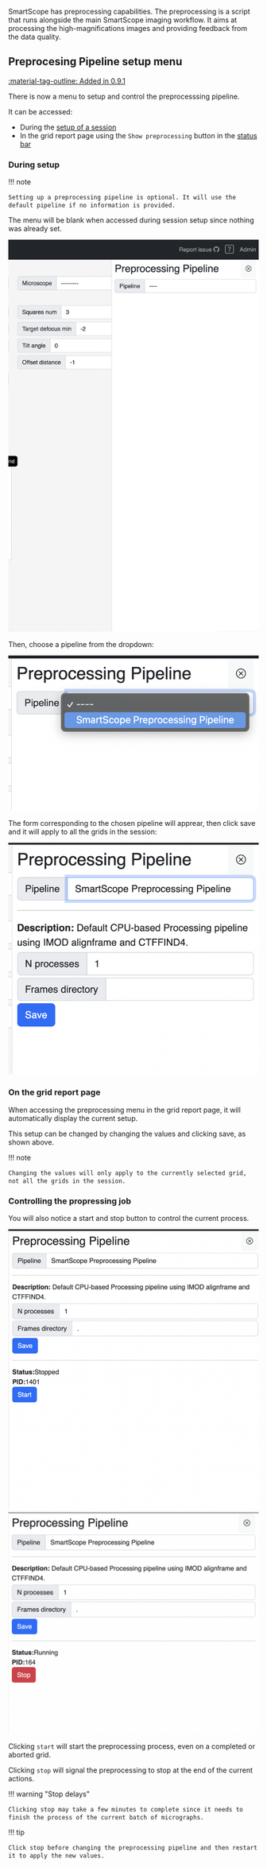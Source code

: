 SmartScope has preprocessing capabilities. The preprocessing is a script that runs alongside the main SmartScope imaging workflow. It aims at processing the high-magnifications images and providing feedback from the data quality.

## Preprocesing Pipeline setup menu

[:material-tag-outline: Added in 0.9.1]()

There is now a menu to setup and control the preprocesssing pipeline. 

It can be accessed:

- During the [setup of a session](/usage/preparation/setup_session.md)
- In the grid report page using the `Show preprocessing` button in the [status bar](/usage/report/status_bar.md)

### During setup

!!! note

    Setting up a preprocessing pipeline is optional. It will use the default pipeline if no information is provided.

The menu will be blank when accessed during session setup since nothing was already set.

![](assets/initial_menu.png)

Then, choose a pipeline from the dropdown:

![](assets/choose_pipeline.png)

The form corresponding to the chosen pipeline will apprear, then click save and it will apply to all the grids in the session:

![](assets/pipeline_setup.png)

### On the grid report page

When accessing the preprocessing menu in the grid report page, it will automatically display the current setup.

This setup can be changed by changing the values and clicking save, as shown above.

!!! note 

    Changing the values will only apply to the currently selected grid, not all the grids in the session. 

### Controlling the propressing job

You will also notice a start and stop button to control the current process.

![](assets/process_stopped.png)
![](assets/process_started.png)

Clicking `start` will start the preprocessing process, even on a completed or aborted grid.

Clicking `stop` will signal the preprocessing to stop at the end of the current actions. 

!!! warning "Stop delays"

    Clicking stop may take a few minutes to complete since it needs to finish the process of the current batch of micrographs.

!!! tip

    Click stop before changing the preprocessing pipeline and then restart it to apply the new values.



